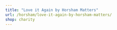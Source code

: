 ```yaml
---
title: "Love it Again by Horsham Matters"
url: /horsham/love-it-again-by-horsham-matters/
shop: charity
---
```

